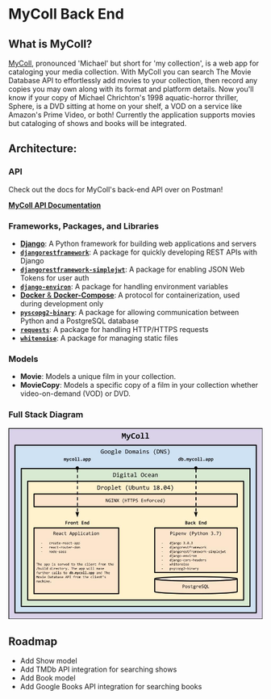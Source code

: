 # MyColl Back End

## What is MyColl?

[MyColl](https://mycoll.app), pronounced 'Michael' but short for 'my collection', is a web app for cataloging your media collection. With MyColl you can search The Movie Database API to effortlessly add movies to your collection, then record any copies you may own along with its format and platform details. Now you'll know if your copy of Michael Chrichton's 1998 aquatic-horror thriller, Sphere, is a DVD sitting at home on your shelf, a VOD on a service like Amazon's Prime Video, or both! Currently the application supports movies but cataloging of shows and books will be integrated.

## Architecture:

### API

Check out the docs for MyColl's back-end API over on Postman!

[**MyColl API Documentation**](https://documenter.getpostman.com/view/6103333/T1Ds8ayi?version=latest)

### Frameworks, Packages, and Libraries
- [**Django**](https://www.djangoproject.com/): A Python framework for building web applications and servers
- [**`djangorestframework`**](https://www.django-rest-framework.org/): A package for quickly developing REST APIs with Django
- [**`djangorestframework-simplejwt`**](https://github.com/davesque/django-rest-framework-simplejwt): A package for enabling JSON Web Tokens for user auth
- [**`django-environ`**](https://github.com/joke2k/django-environ): A package for handling environment variables
- [**Docker** & **Docker-Compose**](https://www.docker.com/): A protocol for containerization, used during development only
- [**`pyscopg2-binary`**](https://github.com/psycopg/psycopg2): A package for allowing communication between Python and a PostgreSQL database
- [**`requests`**](https://2.python-requests.org/en/master/): A package for handling HTTP/HTTPS requests
- [**`whitenoise`**](https://github.com/evansd/whitenoise): A package for managing static files

### Models
- **Movie**: Models a unique film in your collection.
- **MovieCopy**: Models a specific copy of a film in your collection whether video-on-demand (VOD) or DVD.

### Full Stack Diagram

![MyColl Diagram](./staticfiles/mycoll_diagram.jpg)
    
## Roadmap
- Add Show model
- Add TMDb API integration for searching shows
- Add Book model
- Add Google Books API integration for searching books
